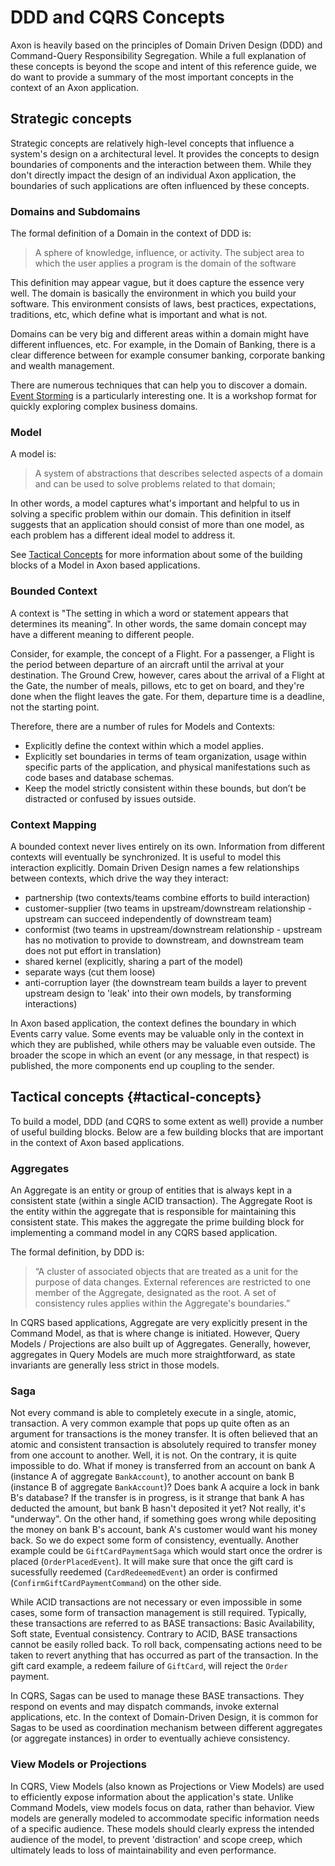 # DDD and CQRS Concepts

Axon is heavily based on the principles of Domain Driven Design (DDD) and Command-Query Responsibility Segregation. 
While a full explanation of these concepts is beyond the scope and intent of this reference guide, we do want to provide a 
summary of the most important concepts in the context of an Axon application.

## Strategic concepts

Strategic concepts are relatively high-level concepts that influence a system's design on a architectural level. It provides
the concepts to design boundaries of components and the interaction between them. While they don't directly impact the 
design of an individual Axon application, the boundaries of such applications are often influenced by these concepts.

### Domains and Subdomains

The formal definition of a Domain in the context of DDD is:

 > A sphere of knowledge, influence, or activity. The subject area to which the user applies a program is the domain of the software
 
This definition may appear vague, but it does capture the essence very well. The domain is basically the environment in which
you build your software. This environment consists of laws, best practices, expectations, traditions, etc, which define
what is important and what is not. 

Domains can be very big and different areas within a domain might have different influences, etc. For example, in the 
Domain of Banking, there is a clear difference between for example consumer banking, corporate banking and wealth 
management. 

There are numerous techniques that can help you to discover a domain. [Event Storming](https://www.eventstorming.com/book/) is a particularly interesting one. It is a workshop format for quickly exploring complex business domains.

### Model

A model is:

> A system of abstractions that describes selected aspects of a domain and can be used to solve problems related to that domain;

In other words, a model captures what's important and helpful to us in solving a specific problem within our domain. This
definition in itself suggests that an application should consist of more than one model, as each problem has a different
ideal model to address it.

See [Tactical Concepts](#tactical-concepts) for more information about some of the building blocks of a Model in Axon based
applications. 

### Bounded Context 

A context is "The setting in which a word or statement appears that determines its meaning". In other words, the same
domain concept may have a different meaning to different people.

Consider, for example, the concept of a Flight. For a passenger, a Flight is the period between departure of an aircraft
until the arrival at your destination. The Ground Crew, however, cares about the arrival of a Flight at the Gate, the
number of meals, pillows, etc to get on board, and they're done when the flight leaves the gate. For them, departure 
time is a deadline, not the starting point. 

Therefore, there are a number of rules for Models and Contexts:

 - Explicitly define the context within which a model applies.
 - Explicitly set boundaries in terms of team organization, usage within specific parts of the application, and physical manifestations such as code bases and database schemas.
 - Keep the model strictly consistent within these bounds, but don’t be distracted or confused by issues outside.

### Context Mapping

A bounded context never lives entirely on its own. Information from different contexts will eventually be synchronized. It
is useful to model this interaction explicitly. Domain Driven Design names a few relationships between contexts, which
drive the way they interact: 

 * partnership (two contexts/teams combine efforts to build interaction)
 * customer-supplier (two teams in upstream/downstream relationship - upstream can succeed independently of downstream team)
 * conformist (two teams in upstream/downstream relationship - upstream has no motivation to provide to downstream, and downstream team does not put effort in translation)
 * shared kernel (explicitly, sharing a part of the model)
 * separate ways (cut them loose)
 * anti-corruption layer (the downstream team builds a layer to prevent upstream design to 'leak' into their own models, by transforming interactions)

In Axon based application, the context defines the boundary in which Events carry value. Some events may be valuable only
in the context in which they are published, while others may be valuable even outside. The broader the scope in which an
event (or any message, in that respect) is published, the more components end up coupling to the sender.

## Tactical concepts {#tactical-concepts}

To build a model, DDD (and CQRS to some extent as well) provide a number of useful building blocks. Below are a few building
blocks that are important in the context of Axon based applications.

### Aggregates

An Aggregate is an entity or group of entities that is always kept in a consistent state (within a single ACID transaction). The Aggregate Root is the entity within the aggregate that is responsible for maintaining this consistent state. This makes the aggregate the prime building block for implementing a command model in any CQRS based application.

The formal definition, by DDD is: 
> “A cluster of associated objects that are treated as a unit for the purpose of data changes. External references are restricted to one member of the Aggregate, designated as the root. A set of consistency rules applies within the Aggregate's boundaries.”

In CQRS based applications, Aggregate are very explicitly present in the Command Model, as that is where change is initiated. 
However, Query Models / Projections are also built up of Aggregates. Generally, however, aggregates in Query Models are
much more straightforward, as state invariants are generally less strict in those models. 

### Saga

Not every command is able to completely execute in a single, atomic, transaction. A very common example that pops up quite often as an argument for transactions is the money transfer. It is often believed that an atomic and consistent transaction is absolutely required to transfer money from one account to another. Well, it is not. On the contrary, it is quite impossible to do. What if money is transferred from an account on bank A (instance A of aggregate `BankAccount`), to another account on bank B (instance B of aggregate `BankAccount`)? Does bank A acquire a lock in bank B's database? If the transfer is in progress, is it strange that bank A has deducted the amount, but bank B hasn't deposited it yet? Not really, it's "underway". On the other hand, if something goes wrong while depositing the money on bank B's account, bank A's customer would want his money back. So we do expect some form of consistency, eventually. Another example could be `GiftCardPaymentSaga` which would start once the ordrer is placed (`OrderPlacedEvent`). It will make sure that once the gift card is sucessfully reedemed (`CardRedeemedEvent`) an order is confirmed (`ConfirmGiftCardPaymentCommand`) on the other side.

While ACID transactions are not necessary or even impossible in some cases, some form of transaction management is still required. Typically, these transactions are referred to as BASE transactions: Basic Availability, Soft state, Eventual consistency. Contrary to ACID, BASE transactions cannot be easily rolled back. To roll back, compensating actions need to be taken to revert anything that has occurred as part of the transaction. In the gift card example, a redeem failure of `GiftCard`, will reject the `Order` payment.

In CQRS, Sagas can be used to manage these BASE transactions. They respond on events and may dispatch commands, invoke external applications, etc. In the context of Domain-Driven Design, it is common for Sagas to be used as coordination mechanism between different aggregates (or aggregate instances) in order to eventually achieve consistency.

### View Models or Projections

In CQRS, View Models (also known as Projections or View Models) are used to efficiently expose information about the
application's state. Unlike Command Models, view models focus on data, rather than behavior. View models are generally
modeled to accommodate specific information needs of a specific audience. These models should clearly express the 
intended audience of the model, to prevent 'distraction' and scope creep, which ultimately leads to loss of 
maintainability and even performance.
